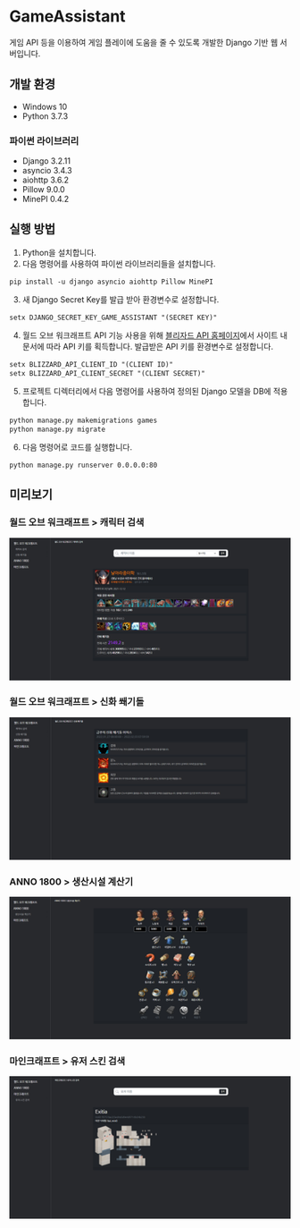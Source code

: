 # GameAssistant

게임 API 등을 이용하여 게임 플레이에 도움을 줄 수 있도록 개발한 Django 기반 웹 서버입니다.

## 개발 환경

- Windows 10
- Python 3.7.3

### 파이썬 라이브러리

- Django 3.2.11
- asyncio 3.4.3
- aiohttp 3.6.2
- Pillow 9.0.0
- MinePI 0.4.2

## 실행 방법

1. Python을 설치합니다.
2. 다음 명령어를 사용하여 파이썬 라이브러리들을 설치합니다.

```
pip install -u django asyncio aiohttp Pillow MinePI
```

3. 새 Django Secret Key를 발급 받아 환경변수로 설정합니다.

```
setx DJANGO_SECRET_KEY_GAME_ASSISTANT "(SECRET KEY)"
```

4. 월드 오브 워크래프트 API 기능 사용을 위해 [블리자드 API 홈페이지](https://develop.battle.net/access/clients)에서 사이트 내 문서에 따라 API 키를 획득합니다. 발급받은 API 키를 환경변수로 설정합니다.

```
setx BLIZZARD_API_CLIENT_ID "(CLIENT ID)"
setx BLIZZARD_API_CLIENT_SECRET "(CLIENT SECRET)"
```

5. 프로젝트 디렉터리에서 다음 명령어를 사용하여 정의된 Django 모델을 DB에 적용합니다.

```
python manage.py makemigrations games
python manage.py migrate
```

6. 다음 명령어로 코드를 실행합니다.

```
python manage.py runserver 0.0.0.0:80
```

## 미리보기

### 월드 오브 워크래프트 > 캐릭터 검색
![wow_character](/previews/wow_character.jpg)

### 월드 오브 워크래프트 > 신화 쐐기돌
![wow_mythic_keystone](/previews/wow_mythic_keystone.jpg)

### ANNO 1800 > 생산시설 계산기
![anno_calculator](/previews/anno_calculator.jpg)

### 마인크래프트 > 유저 스킨 검색
![minecraft_user](/previews/minecraft_user.jpg)
